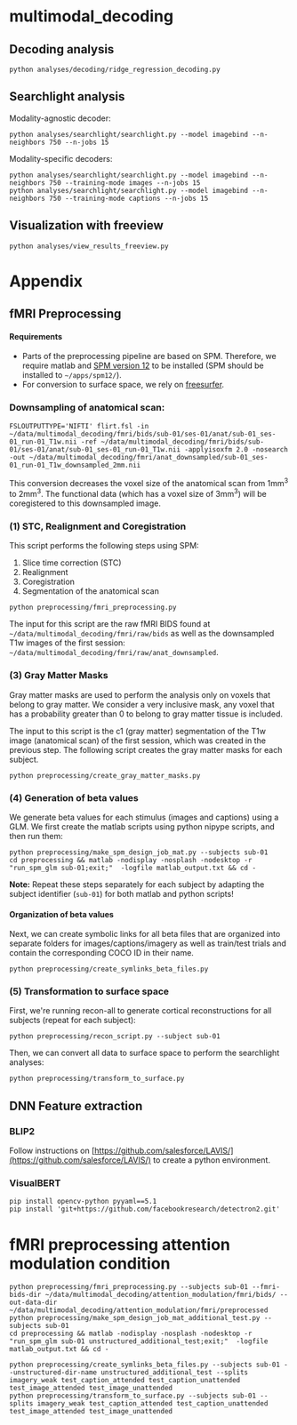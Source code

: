 # multimodal_decoding

## Decoding analysis
```
python analyses/decoding/ridge_regression_decoding.py
```


## Searchlight analysis

Modality-agnostic decoder:
```
python analyses/searchlight/searchlight.py --model imagebind --n-neighbors 750 --n-jobs 15

```
Modality-specific decoders:
```
python analyses/searchlight/searchlight.py --model imagebind --n-neighbors 750 --training-mode images --n-jobs 15
python analyses/searchlight/searchlight.py --model imagebind --n-neighbors 750 --training-mode captions --n-jobs 15
```
## Visualization with freeview


```
python analyses/view_results_freeview.py 
```


# Appendix 

## fMRI Preprocessing

#### Requirements

- Parts of the preprocessing pipeline are based on SPM. Therefore, we require matlab and
[SPM version 12](https://www.fil.ion.ucl.ac.uk/spm/software/spm12/) to be installed
(SPM should be installed to `~/apps/spm12/`).
- For conversion to surface space, we rely on [freesurfer](https://surfer.nmr.mgh.harvard.edu/fswiki/DownloadAndInstall).


### Downsampling of anatomical scan:
```
FSLOUTPUTTYPE='NIFTI' flirt.fsl -in ~/data/multimodal_decoding/fmri/bids/sub-01/ses-01/anat/sub-01_ses-01_run-01_T1w.nii -ref ~/data/multimodal_decoding/fmri/bids/sub-01/ses-01/anat/sub-01_ses-01_run-01_T1w.nii -applyisoxfm 2.0 -nosearch -out ~/data/multimodal_decoding/fmri/anat_downsampled/sub-01_ses-01_run-01_T1w_downsampled_2mm.nii
```

This conversion decreases the voxel size of the anatomical scan from 1mm<sup>3</sup> to 2mm<sup>3</sup>. The functional
data (which has a voxel size of 3mm<sup>3</sup>) will be coregistered to this downsampled image. 


### (1) STC, Realignment and Coregistration

This script performs the following steps using SPM: 
1. Slice time correction (STC)
2. Realignment
3. Coregistration
4. Segmentation of the anatomical scan

```
python preprocessing/fmri_preprocessing.py
```

The input for this script are the raw fMRI BIDS found at `~/data/multimodal_decoding/fmri/raw/bids` as well as 
the downsampled T1w images of the first session: `~/data/multimodal_decoding/fmri/raw/anat_downsampled`.



### (3) Gray Matter Masks

Gray matter masks are used to perform the analysis only on voxels that belong to gray matter.
We consider a very inclusive mask, any voxel that has a probability greater than 0 to belong to gray matter tissue is
included. 

The input to this script is the c1 (gray matter) segmentation of the T1w image (anatomical scan) of the first session,
which was created in the previous step.
The following script creates the gray matter masks for each subject.
```
python preprocessing/create_gray_matter_masks.py
```

### (4) Generation of beta values

We generate beta values for each stimulus (images and captions) using a GLM.
We first create the matlab scripts using python nipype scripts, and then run them:

```
python preprocessing/make_spm_design_job_mat.py --subjects sub-01
cd preprocessing && matlab -nodisplay -nosplash -nodesktop -r "run_spm_glm sub-01;exit;"  -logfile matlab_output.txt && cd -
```

__Note:__ Repeat these steps separately for each subject by adapting the subject identifier (`sub-01`) for both matlab
and python scripts!

#### Organization of beta values
Next, we can create symbolic links for all beta files that are organized into separate folders for
images/captions/imagery as well as train/test trials and contain the corresponding COCO ID in their name.

```
python preprocessing/create_symlinks_beta_files.py
```


### (5) Transformation to surface space

First, we're running recon-all to generate cortical reconstructions for all subjects (repeat for each subject):
```
python preprocessing/recon_script.py --subject sub-01
```

Then, we can convert all data to surface space to perform the searchlight analyses:

```
python preprocessing/transform_to_surface.py
```


## DNN Feature extraction 

### BLIP2

Follow instructions on [https://github.com/salesforce/LAVIS/](https://github.com/salesforce/LAVIS/) to create a python
environment.

### VisualBERT

```
pip install opencv-python pyyaml==5.1
pip install 'git+https://github.com/facebookresearch/detectron2.git'
```

# fMRI preprocessing attention modulation condition

```
python preprocessing/fmri_preprocessing.py --subjects sub-01 --fmri-bids-dir ~/data/multimodal_decoding/attention_modulation/fmri/bids/ --out-data-dir ~/data/multimodal_decoding/attention_modulation/fmri/preprocessed
python preprocessing/make_spm_design_job_mat_additional_test.py --subjects sub-01
cd preprocessing && matlab -nodisplay -nosplash -nodesktop -r "run_spm_glm sub-01 unstructured_additional_test;exit;"  -logfile matlab_output.txt && cd -

python preprocessing/create_symlinks_beta_files.py --subjects sub-01 --unstructured-dir-name unstructured_additional_test --splits imagery_weak test_caption_attended test_caption_unattended test_image_attended test_image_unattended
python preprocessing/transform_to_surface.py --subjects sub-01 --splits imagery_weak test_caption_attended test_caption_unattended test_image_attended test_image_unattended
```
